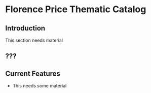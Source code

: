 # Florence Price Thematic Catalog

## Introduction

This section needs material

## ???

## Current Features

- This needs some material
